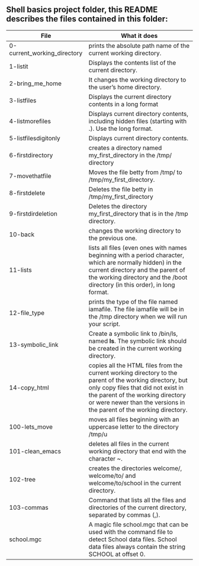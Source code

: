 ## Shell basics project folder, this README describes the files contained in this folder:


| File        | What it does |
| ----------- | ----------- |
| 0-current_working_directory      | prints the absolute path name of the current working directory.|
| 1-listit   | Displays the contents list of the current directory.|
| 2-bring_me_home      | It changes the working directory to the user’s home directory.|
| 3-listfiles   | Displays the current directory contents in a long format|
| 4-listmorefiles      | Displays current directory contents, including hidden files (starting with .). Use the long format.|
| 5-listfilesdigitonly   | Displays current directory contents.|
| 6-firstdirectory      | creates a directory named my_first_directory in the /tmp/ directory|
| 7-movethatfile   | Moves the file betty from /tmp/ to /tmp/my_first_directory.|
| 8-firstdelete      | Deletes the file betty in /tmp/my_first_directory|
| 9-firstdirdeletion   | Deletes the directory my_first_directory that is in the /tmp directory.|
| 10-back      | changes the working directory to the previous one.|
| 11-lists   |  lists all files (even ones with names beginning with a period character, which are normally hidden) in the current directory and the parent of the working directory and the /boot directory (in this order), in long format.|
| 12-file_type      |  prints the type of the file named iamafile. The file iamafile will be in the /tmp directory when we will run your script.|
| 13-symbolic_link   | Create a symbolic link to /bin/ls, named __ls__. The symbolic link should be created in the current working directory.|
| 14-copy_html      | copies all the HTML files from the current working directory to the parent of the working directory, but only copy files that did not exist in the parent of the working directory or were newer than the versions in the parent of the working directory.       |
| 100-lets_move   | moves all files beginning with an uppercase letter to the directory /tmp/u|
| 101-clean_emacs      | deletes all files in the current working directory that end with the character ~.|
| 102-tree   | creates the directories welcome/, welcome/to/ and welcome/to/school in the current directory. |
| 103-commas      | Command that lists all the files and directories of the current directory, separated by commas (,).|
| school.mgc   | A magic file school.mgc that can be used with the command file to detect School data files. School data files always contain the string SCHOOL at offset 0.|
